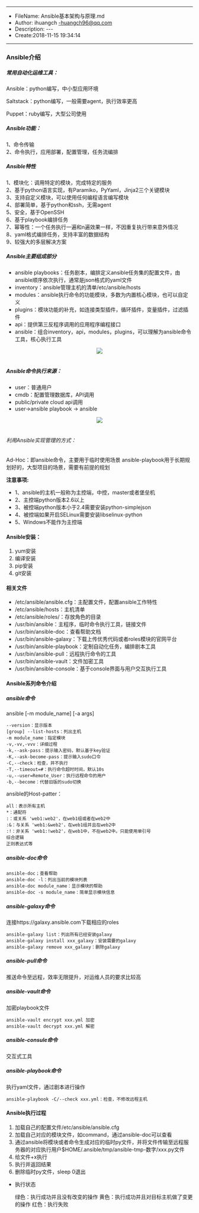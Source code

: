 ___
- FileName: Ansible基本架构与原理.md
- Author: ihuangch -huangch96@qq.com
- Description: ---
- Create:2018-11-15 19:34:14
___

### Ansible介绍
##### 常用自动化运维工具：
Ansible：python编写，中小型应用环境  

Saltstack：python编写，一般需要agent，执行效率更高  

Puppet：ruby编写，大型公司使用  


##### Ansible功能：
1、命令传输  
2、命令执行，应用部署，配置管理，任务流编排  

##### Ansible特性
1、模块化：调用特定的模块，完成特定的服务  
2、基于python语言实现，有Paramiko，PyYaml，Jinja2三个关键模块  
3、支持自定义模块，可以使用任何编程语言编写模块  
4、部署简单，基于python和ssh，无需agent  
5、安全，基于OpenSSH  
6、基于playbook编排任务  
7、幂等性：一个任务执行一遍和n遍效果一样，不因重复执行带来意外情况  
8、yaml格式编排任务，支持丰富的数据结构  
9、较强大的多层解决方案

##### Ansible主要组成部分
- ansible playbooks：任务剧本，编排定义ansible任务集的配置文件，由ansible顺序依次执行，通常是json格式的yaml文件
- inventory：ansible管理主机的清单/etc/ansible/hosts
- modules：ansible执行命令的功能模块，多数为内置核心模块，也可以自定义
- plugins：模块功能的补充，如连接类型插件，循环插件，变量插件，过滤插件
- api：提供第三反程序调用的应用程序编程接口
- ansible：组合inventory，api，modules，plugins，可以理解为ansible命令工具，核心执行工具

<div align="center"> <img src="https://github.com/ihuangch/blog/blob/master/Ansible/pic/ansible-arch.png" /> </div><br>

##### Ansible命令执行来源：
- user：普通用户
- cmdb：配置管理数据库，API调用
- public/private cloud api调用
- user->ansible playbook -> ansible

<div align="center"> <img src="https://github.com/ihuangch/blog/blob/master/Ansible/pic/ansible-work.png" /> </div><br>

###### 利用Ansible实现管理的方式：
Ad-Hoc：即ansible命令，主要用于临时使用场景
ansible-playbook用于长期规划好的，大型项目的场景，需要有前提的规划


**注意事项:**
- 1、ansible的主机一般称为主控端，中控，master或者堡垒机
- 2、主控端python版本2.6以上
- 3、被控端python版本小于2.4需要安装python-simplejson
- 4、被控端如果开启SELinux需要安装libselinux-python
- 5、Windows不能作为主控端



#### Ansible安装：
1. yum安装
2. 编译安装
3. pip安装
4. git安装

#### 相关文件
- /etc/ansible/ansible.cfg：主配置文件，配置ansible工作特性
- /etc/ansible/hosts：主机清单
- /etc/ansible/roles/：存放角色的目录
- /usr/bin/ansible：主程序，临时命令执行工具，链接文件
- /usr/bin/ansible-doc：查看帮助文档
- /usr/bin/ansible-galaxy：下载上传优秀代码或者roles模块的官网平台
- /usr/bin/ansible-playbook：定制自动化任务，编排剧本工具
- /usr/bin/ansible-pull：远程执行命令的工具
- /usr/bin/ansible-vault：文件加密工具
- /usr/bin/ansible-console：基于console界面与用户交互执行工具


#### Ansible系列命令介绍
##### ansible命令
ansible <host-pattern> [-m module_name] [-a args]  
	
	--version：显示版本
	[group] --list-hosts：列出主机
	-m module_name：指定模块
	-v,-vv,-vvv：详细过程
	-k,--ask-pass：提示输入密码，默认基于key验证
	-K,--ask-become-pass：提示输入sudo口令
	-C,--check：检查，并不执行
	-T,--timeout=#：执行命令超时时间，默认10s
	-u,--user=Remote_User：执行远程命令的用户
	-b,--become：代替旧版的sudo切换

ansible的Host-patter：  

	all：表示所有主机
	*：通配符
	:：或关系 'web1:web2'，在web1组或者在web2中
	:&：与关系 'web1:&web2'，在web1组并且在web2中
	:!：非关系 'web1:!web2'，在web1中，不在web2中。只能使用单引号
	综合逻辑
	正则表达式等


##### ansible-doc命令
	
	ansible-doc；查看帮助
	ansible-doc -l：列出当前的模块列表
	ansible-doc module_name：显示模块的帮助
	ansible-doc -s module_name：简单显示模块信息


##### ansible-galaxy命令
连接https://galaxy.ansible.com下载相应的roles  
	
	ansible-galaxy list：列出所有已经安装galaxy
	ansible-galaxy install xxx_galaxy：安装需要的galaxy
	ansible-galaxy remove xxx_galaxy：删除galaxy

##### ansible-pull命令
推送命令至远程，效率无限提升，对运维人员的要求比较高

##### ansible-vault命令
加密playbook文件

	ansible-vault encrypt xxx.yml 加密
	ansible-vault decrypt xxx.yml 解密

##### ansible-consule命令
交互式工具

##### ansible-playbook命令 
执行yaml文件，通过剧本进行操作

	ansible-playbook -C/--check xxx.yml：检查，不修改远程主机

#### Ansible执行过程
1. 加载自己的配置文件/etc/ansible/ansible.cfg
2. 加载自己对应的模块文件，如command，通过ansible-doc可以查看
3. 通过ansible将模块或者命令生成对应的临时py文件，并将文件传输至远程服务器的对应执行用户$HOME/.ansible/tmp/ansible-tmp-数字/xxx.py文件
4. 给文件+x执行
5. 执行并返回结果
6. 删除临时py文件，sleep 0退出

- 执行状态
	
	
	绿色：执行成功并且没有改变的操作
	黄色：执行成功并且对目标主机做了变更的操作
	红色：执行失败




